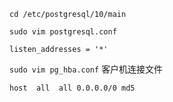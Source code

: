 
`cd /etc/postgresql/10/main`  



`sudo vim postgresql.conf`   
```
listen_addresses = '*'
```   



`sudo vim pg_hba.conf` 客户机连接文件    
```
host  all  all 0.0.0.0/0 md5
```    